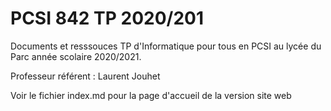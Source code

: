 # PCSI 842 TP 2020/201

Documents et resssouces TP d'Informatique pour tous en PCSI au lycée du Parc année scolaire 2020/2021.

Professeur référent : Laurent Jouhet

Voir le fichier index.md pour la page d'accueil de la version site web


